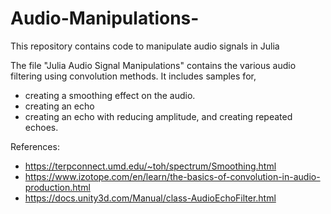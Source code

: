 # Audio-Manipulations-
This repository contains code to manipulate audio signals in Julia

The file "Julia Audio Signal Manipulations" contains the various audio filtering using convolution methods. It includes samples for, 
  - creating a smoothing effect on the audio.
  - creating an echo
  - creating an echo with reducing amplitude, and creating repeated echoes.

References:
- https://terpconnect.umd.edu/~toh/spectrum/Smoothing.html
- https://www.izotope.com/en/learn/the-basics-of-convolution-in-audio-production.html
- https://docs.unity3d.com/Manual/class-AudioEchoFilter.html
